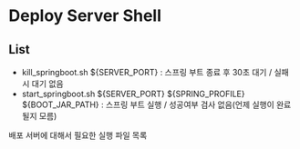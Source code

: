 # Deploy Server Shell

## List
* kill_springboot.sh ${SERVER_PORT} : 스프링 부트 종료 후 30초 대기 / 실패시 대기 없음
* start_springboot.sh ${SERVER_PORT} ${SPRING_PROFILE} ${BOOT_JAR_PATH} : 스프링 부트 실행 / 성공여부 검사 없음(언제 실행이 완료될지 모름)

배포 서버에 대해서 필요한 실행 파일 목록